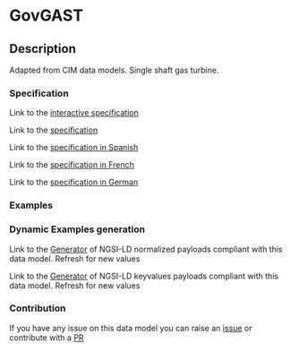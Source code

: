 # GovGAST

## Description 

Adapted from CIM data models. Single shaft gas turbine.
### Specification

Link to the [interactive specification](https://swagger.lab.fiware.org/?url=https://smart-data-models.github.io/dataModel.EnergyCIM/GovGAST/swagger.yaml)

Link to the [specification](https://smart-data-models.github.io/dataModel.EnergyCIM/GovGAST/doc/spec.md)

Link to the [specification in Spanish](https://smart-data-models.github.io/dataModel.EnergyCIM/GovGAST/doc/spec_ES.md)

Link to the [specification in French](https://smart-data-models.github.io/dataModel.EnergyCIM/GovGAST/doc/spec_FR.md)

Link to the [specification in German](https://smart-data-models.github.io/dataModel.EnergyCIM/GovGAST/doc/spec_DE.md)
### Examples
### Dynamic Examples generation

Link to the [Generator](https://smartdatamodels.org/extra/ngsi-ld_generator_v0.92.php?schemaUrl=https://raw.githubusercontent.com/smart-data-models/dataModel.EnergyCIM/master/GovGAST/schema.json&email=info@smartdatamodels.org) of NGSI-LD normalized payloads compliant with this data model. Refresh for new values

Link to the [Generator](https://smartdatamodels.org/extra/ngsi-ld_generator_keyvalues_v0.92.php?schemaUrl=https://raw.githubusercontent.com/smart-data-models/dataModel.EnergyCIM/master/GovGAST/schema.json&email=info@smartdatamodels.org) of NGSI-LD keyvalues payloads compliant with this data model. Refresh for new values
### Contribution

 If you have any issue on this data model you can raise an [issue](https://github.com/smart-data-models/dataModel.EnergyCIM/issues)  or contribute with a [PR](https://github.com/smart-data-models/dataModel.EnergyCIM/pulls)